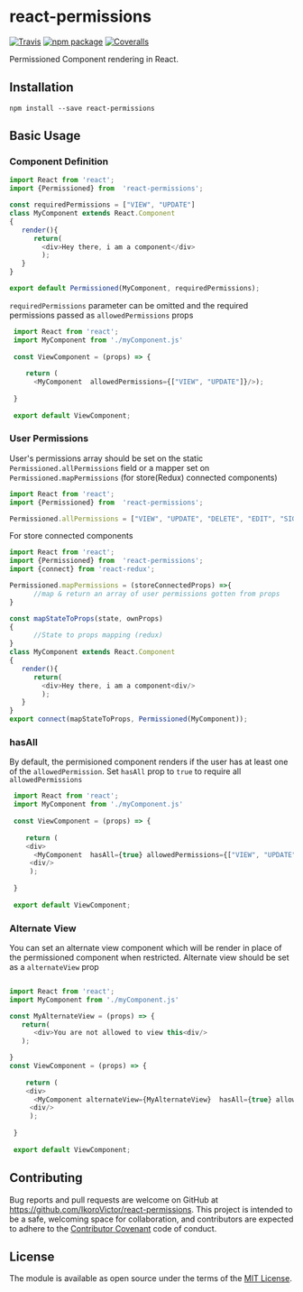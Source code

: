 # react-permissions

[![Travis][build-badge]][build]
[![npm package][npm-badge]][npm]
[![Coveralls][coveralls-badge]][coveralls]

Permissioned Component rendering in React.

[build-badge]: https://img.shields.io/travis/IkoroVictor/react-permissions/master.png?style=flat-square
[build]: https://travis-ci.org/IkoroVictor/react-permissions

[npm-badge]: https://img.shields.io/npm/v/react-permissions.png?style=flat-square
[npm]: https://www.npmjs.org/package/react-permissions

[coveralls-badge]: https://img.shields.io/coveralls/IkoroVictor/react-permissions/master.png?style=flat-square
[coveralls]: https://coveralls.io/github/IkoroVictor/react-permissions

## Installation

```
npm install --save react-permissions
```

## Basic Usage

### Component Definition

```javascript
import React from 'react';
import {Permissioned} from  'react-permissions';

const requiredPermissions = ["VIEW", "UPDATE"]
class MyComponent extends React.Component
{
   render(){
      return(
        <div>Hey there, i am a component</div>
        );
   }
}

export default Permissioned(MyComponent, requiredPermissions);
```
`requiredPermissions` parameter can be omitted and the required permissions passed as `allowedPermissions` props

```javascript
 import React from 'react';
 import MyComponent from './myComponent.js'
 
 const ViewComponent = (props) => {
  
    return (
      <MyComponent  allowedPermissions={["VIEW", "UPDATE"]}/>);
 
 }
 
 export default ViewComponent;
```


### User Permissions
User's permissions array should be set on the static `Permissioned.allPermissions` field or a mapper set on `Permissioned.mapPermissions` (for store(Redux) connected components)

```javascript
import React from 'react';
import {Permissioned} from  'react-permissions';

Permissioned.allPermissions = ["VIEW", "UPDATE", "DELETE", "EDIT", "SIGN_IN", "CREATE_USER", "UPLOAD"];
```
For store connected components

```javascript
import React from 'react';
import {Permissioned} from  'react-permissions';
import {connect} from 'react-redux';

Permissioned.mapPermissions = (storeConnectedProps) =>{
      //map & return an array of user permissions gotten from props 
}

const mapStateToProps(state, ownProps)
{
      //State to props mapping (redux)
}
class MyComponent extends React.Component
{
   render(){
      return(
        <div>Hey there, i am a component<div/>
        );
   }
}
export connect(mapStateToProps, Permissioned(MyComponent));
```

### hasAll
By default, the permisioned component renders if the user has at least one of the `allowedPermission`.  Set `hasAll` prop to `true` to require all `allowedPermissions`

```javascript
 import React from 'react';
 import MyComponent from './myComponent.js'
 
 const ViewComponent = (props) => {
  
    return (
    <div>
      <MyComponent  hasAll={true} allowedPermissions={["VIEW", "UPDATE"]}/>
     <div/>
     );
 
 }
 
 export default ViewComponent;
 ```
 
 ### Alternate View
 You can set an alternate view component which will be render in place of the permissioned component when restricted. Alternate view should be set as a `alternateView` prop
 
 
```javascript

import React from 'react';
import MyComponent from './myComponent.js'

const MyAlternateView = (props) => {
   return(
      <div>You are not allowed to view this<div/>
   );

}
const ViewComponent = (props) => {
  
    return (
    <div>
      <MyComponent alternateView={MyAlternateView}  hasAll={true} allowedPermissions={["VIEW", "UPDATE"]}/>
     <div/>
     );
 
 }
 
 export default ViewComponent;
 ```
 
 
## Contributing

Bug reports and pull requests are welcome on GitHub at https://github.com/IkoroVictor/react-permissions. This project is intended to be a safe, welcoming space for collaboration, and contributors are expected to adhere to the [Contributor Covenant](http://contributor-covenant.org) code of conduct.


## License

The module is available as open source under the terms of the [MIT License](http://opensource.org/licenses/MIT).
 



